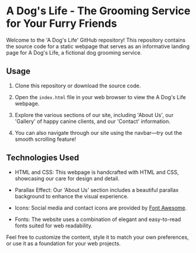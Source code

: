 # A Dog's Life - The Grooming Service for Your Furry Friends

Welcome to the 'A Dog's Life' GitHub repository! This repository contains the source code for a static webpage that serves as an informative landing page for A Dog's Life, a fictional dog grooming service.

## Usage

1. Clone this repository or download the source code.

2. Open the `index.html` file in your web browser to view the A Dog's Life webpage.

3. Explore the various sections of our site, including 'About Us', our 'Gallery' of happy canine clients, and our 'Contact' information.

4. You can also navigate through our site using the navbar—try out the smooth scrolling feature!

## Technologies Used

- HTML and CSS: This webpage is handcrafted with HTML and CSS, showcasing our care for design and detail.

- Parallax Effect: Our 'About Us' section includes a beautiful parallax background to enhance the visual experience.

- Icons: Social media and contact icons are provided by [Font Awesome](https://fontawesome.com/).

- Fonts: The website uses a combination of elegant and easy-to-read fonts suited for web readability.

Feel free to customize the content, style it to match your own preferences, or use it as a foundation for your web projects.
